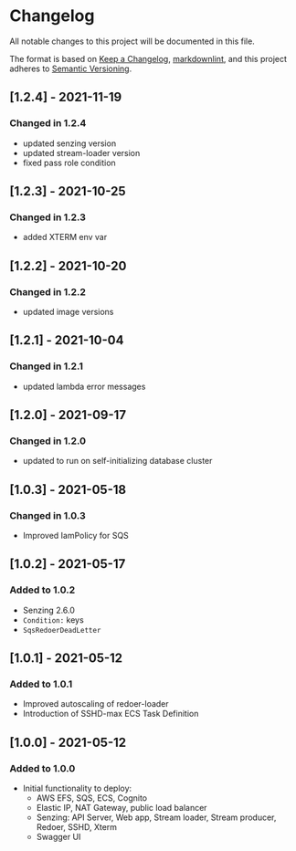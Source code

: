 # Changelog

All notable changes to this project will be documented in this file.

The format is based on [Keep a Changelog](https://keepachangelog.com/en/1.0.0/),
[markdownlint](https://dlaa.me/markdownlint/),
and this project adheres to [Semantic Versioning](https://semver.org/spec/v2.0.0.html).

## [1.2.4] - 2021-11-19

### Changed in 1.2.4

- updated senzing version
- updated stream-loader version
- fixed pass role condition

## [1.2.3] - 2021-10-25

### Changed in 1.2.3

- added XTERM env var

## [1.2.2] - 2021-10-20

### Changed in 1.2.2

- updated image versions

## [1.2.1] - 2021-10-04

### Changed in 1.2.1

- updated lambda error messages

## [1.2.0] - 2021-09-17

### Changed in 1.2.0

- updated to run on self-initializing database cluster

## [1.0.3] - 2021-05-18

### Changed in 1.0.3

- Improved IamPolicy for SQS

## [1.0.2] - 2021-05-17

### Added to 1.0.2

- Senzing 2.6.0
- `Condition:` keys
- `SqsRedoerDeadLetter`

## [1.0.1] - 2021-05-12

### Added to 1.0.1

- Improved autoscaling of redoer-loader
- Introduction of SSHD-max ECS Task Definition

## [1.0.0] - 2021-05-12

### Added to 1.0.0

- Initial functionality to deploy:
  - AWS EFS, SQS, ECS, Cognito
  - Elastic IP, NAT Gateway, public load balancer
  - Senzing: API Server, Web app, Stream loader, Stream producer, Redoer, SSHD, Xterm
  - Swagger UI
